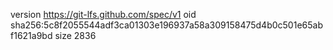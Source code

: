 version https://git-lfs.github.com/spec/v1
oid sha256:5c8f2055544adf3ca01303e196937a58a309158475d4b0c501e65abf1621a9bd
size 2836
